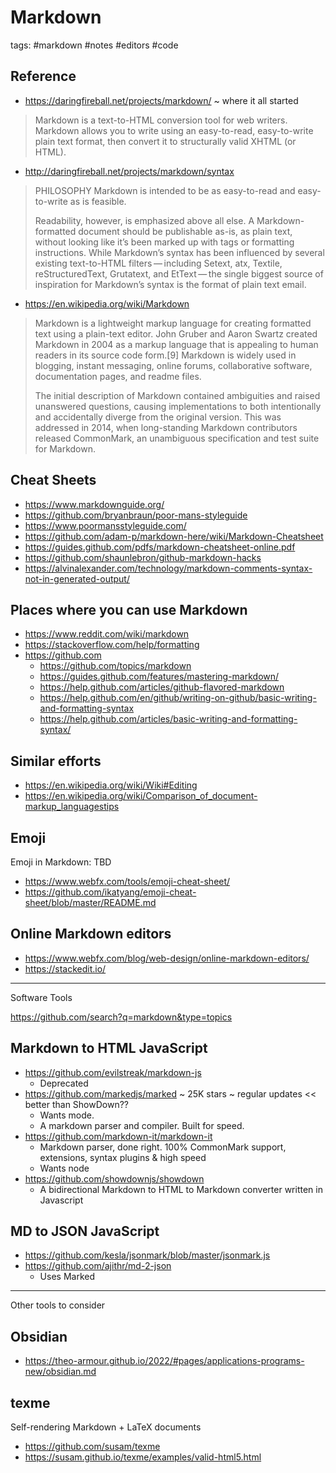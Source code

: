 # Markdown

tags: #markdown #notes #editors #code

## Reference

* https://daringfireball.net/projects/markdown/ ~ where it all started
>Markdown is a text-to-HTML conversion tool for web writers. Markdown allows you to write using an easy-to-read, easy-to-write plain text format, then convert it to structurally valid XHTML (or HTML).

* http://daringfireball.net/projects/markdown/syntax
>PHILOSOPHY
>Markdown is intended to be as easy-to-read and easy-to-write as is feasible.
>
>Readability, however, is emphasized above all else. A Markdown-formatted document should be publishable as-is, as plain text, without looking like it’s been marked up with tags or formatting instructions. While Markdown’s syntax has been influenced by several existing text-to-HTML filters — including Setext, atx, Textile, reStructuredText, Grutatext, and EtText — the single biggest source of inspiration for Markdown’s syntax is the format of plain text email.

* https://en.wikipedia.org/wiki/Markdown
>Markdown is a lightweight markup language for creating formatted text using a plain-text editor. John Gruber and Aaron Swartz created Markdown in 2004 as a markup language that is appealing to human readers in its source code form.[9] Markdown is widely used in blogging, instant messaging, online forums, collaborative software, documentation pages, and readme files.
>
>The initial description of Markdown contained ambiguities and raised unanswered questions, causing implementations to both intentionally and accidentally diverge from the original version. This was addressed in 2014, when long-standing Markdown contributors released CommonMark, an unambiguous specification and test suite for Markdown.


## Cheat Sheets

* https://www.markdownguide.org/
* https://github.com/bryanbraun/poor-mans-styleguide
* https://www.poormansstyleguide.com/
* https://github.com/adam-p/markdown-here/wiki/Markdown-Cheatsheet
* https://guides.github.com/pdfs/markdown-cheatsheet-online.pdf
* https://github.com/shaunlebron/github-markdown-hacks
* https://alvinalexander.com/technology/markdown-comments-syntax-not-in-generated-output/


## Places where you can use Markdown

* https://www.reddit.com/wiki/markdown
* https://stackoverflow.com/help/formatting
* https://github.com
	* https://github.com/topics/markdown
	* https://guides.github.com/features/mastering-markdown/
	* https://help.github.com/articles/github-flavored-markdown
	* https://help.github.com/en/github/writing-on-github/basic-writing-and-formatting-syntax
	* https://help.github.com/articles/basic-writing-and-formatting-syntax/


## Similar efforts

* https://en.wikipedia.org/wiki/Wiki#Editing
* https://en.wikipedia.org/wiki/Comparison_of_document-markup_languagestips


## Emoji

Emoji in Markdown: TBD

* https://www.webfx.com/tools/emoji-cheat-sheet/
* https://github.com/ikatyang/emoji-cheat-sheet/blob/master/README.md


## Online Markdown editors

* https://www.webfx.com/blog/web-design/online-markdown-editors/
* https://stackedit.io/


***

Software Tools

https://github.com/search?q=markdown&type=topics

## Markdown to HTML JavaScript

* https://github.com/evilstreak/markdown-js
	* Deprecated
* https://github.com/markedjs/marked ~ 25K stars ~ regular updates << better than ShowDown??
	* Wants mode.
	*   A markdown parser and compiler. Built for speed.
* https://github.com/markdown-it/markdown-it
	* Markdown parser, done right. 100% CommonMark support, extensions, syntax plugins & high speed
	* Wants node
* https://github.com/showdownjs/showdown
	* A bidirectional Markdown to HTML to Markdown converter written in Javascript

## MD to JSON JavaScript

* https://github.com/kesla/jsonmark/blob/master/jsonmark.js
* https://github.com/ajithr/md-2-json
	* Uses Marked

***

Other tools to consider

## Obsidian

* https://theo-armour.github.io/2022/#pages/applications-programs-new/obsidian.md


## texme

Self-rendering Markdown + LaTeX documents

* https://github.com/susam/texme
* https://susam.github.io/texme/examples/valid-html5.html
